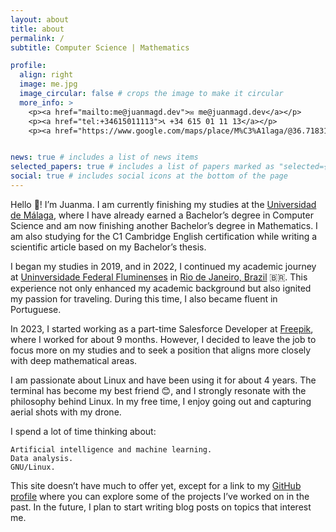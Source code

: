 ```yaml
---
layout: about
title: about
permalink: /
subtitle: Computer Science | Mathematics

profile:
  align: right
  image: me.jpg
  image_circular: false # crops the image to make it circular
  more_info: >
    <p><a href="mailto:me@juanmagd.dev">✉️ me@juanmagd.dev</a></p>
    <p><a href="tel:+34615011113">📞 +34 615 01 11 13</a></p>
    <p><a href="https://www.google.com/maps/place/M%C3%A1laga/@36.7183199,-4.7782104,10z/data=!3m1!4b1!4m6!3m5!1s0xd7259c44fdb212d:0x6025dc92c9ca32cf!8m2!3d36.7178196!4d-4.425557!16s%2Fg%2F11b7c714d1?entry=ttu" target="_blank">🌴 Málaga, Spain</a></p>


news: true # includes a list of news items
selected_papers: true # includes a list of papers marked as "selected={true}"
social: true # includes social icons at the bottom of the page
---
```


Hello 👋! I’m Juanma. I am currently finishing my studies at the [Universidad de Málaga](https://www.uma.es), where I have already earned a Bachelor’s degree in Computer Science and am now finishing another Bachelor’s degree in Mathematics. I am also studying for the C1 Cambridge English certification while writing a scientific article based on my Bachelor’s thesis.

I began my studies in 2019, and in 2022, I continued my academic journey at [Uninversidade Federal Fluminenses](https://www.uff.br/) in [Rio de Janeiro, Brazil](https://www.google.es/maps/place/R%C3%ADo+de+Janeiro,+Estado+de+R%C3%ADo+de+Janeiro,+Brasil/@-22.9137295,-43.6107877,11z/data=!3m1!4b1!4m6!3m5!1s0x9bde559108a05b:0x50dc426c672fd24e!8m2!3d-22.9068467!4d-43.1728965!16zL20vMDZnbXI?hl=es&entry=ttu) 🇧🇷. This experience not only enhanced my academic background but also ignited my passion for traveling. During this time, I also became fluent in Portuguese.

In 2023, I started working as a part-time Salesforce Developer at [Freepik](https://freepik.com), where I worked for about 9 months. However, I decided to leave the job to focus more on my studies and to seek a position that aligns more closely with deep mathematical areas.

I am passionate about Linux and have been using it for about 4 years. The terminal has become my best friend 😊, and I strongly resonate with the philosophy behind Linux. In my free time, I enjoy going out and capturing aerial shots with my drone.

I spend a lot of time thinking about:

    Artificial intelligence and machine learning.
    Data analysis.
    GNU/Linux.

This site doesn’t have much to offer yet, except for a link to my [GitHub profile](https://github.com/juanmagdev) where you can explore some of the projects I’ve worked on in the past. In the future, I plan to start writing blog posts on topics that interest me.

